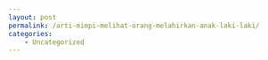 ```yaml
---
layout: post
permalink: /arti-mimpi-melihat-orang-melahirkan-anak-laki-laki/
categories:
    - Uncategorized
---
```


